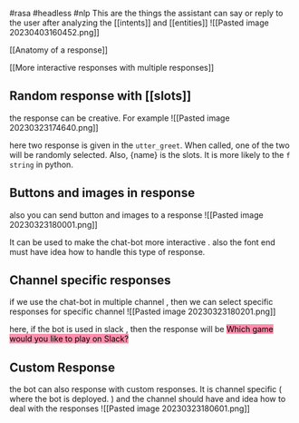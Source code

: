 
#rasa #headless #nlp 
This are the things the assistant can say or reply to the user after analyzing the [[intents]] and [[entities]]
![[Pasted image 20230403160452.png]]

[[Anatomy of a response]]





[[More interactive responses with multiple responses]]






## Random response with [[slots]]

the response can be creative. For example 
![[Pasted image 20230323174640.png]]


here two response is given in the `utter_greet`. When called, one of the two will be randomly selected. Also, {name} is the slots. It is more likely to the `f string` in python. 

## Buttons and images in response 
also you can send button and images to a response 
![[Pasted image 20230323180001.png]]

It can be used to make the chat-bot more interactive . also the font end must have idea how to handle this type of response. 


## Channel specific responses

if we use the chat-bot in multiple channel , then we can select specific responses for specific channel
![[Pasted image 20230323180201.png]]

here, if the bot is used in slack , then the response will be <mark style="background: #FF5582A6;">Which game would you like to play on Slack? </mark> 

## Custom Response

the bot can also response with custom responses. It is channel specific ( where the bot is deployed. ) and the channel should have and idea how to deal with the responses
![[Pasted image 20230323180601.png]]

